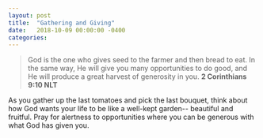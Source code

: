 ```yaml
---
layout: post
title:  "Gathering and Giving"
date:   2018-10-09 00:00:00 -0400
categories:
---
```

> God is the one who gives seed to the farmer and then bread to eat. In the same way, He will give you many opportunities to do good, and He will produce a great harvest of generosity in you. **2 Corinthians 9:10 NLT**

As you gather up the last tomatoes and pick the last bouquet, think about how God wants your life to be like a well-kept garden-- beautiful and fruitful. Pray for alertness to opportunities where you can be generous with what God has given you.